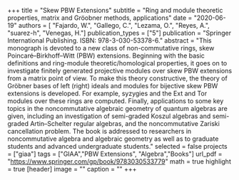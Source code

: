 +++
title = "Skew PBW Extensions"
subtitle = "Ring and module theoretic properties, matrix and Gröobner methods, applications"
date = "2020-06-19"
authors = [ "Fajardo, W.", "Gallego, C.", "Lezama, O.", "Reyes, A.", "suarez-h", "Venegas, H."]
publication_types = ["5"]
publication = "Springer International Publishing. ISBN: 978-3-030-53378-6."
abstract = "This monograph is devoted to a new class of non-commutative rings, skew Poincaré–Birkhoff–Witt (PBW) extensions. Beginning with the basic definitions and ring-module theoretic/homological properties, it goes on to investigate finitely generated projective modules over skew PBW extensions from a matrix point of view. To make this theory constructive, the theory of Gröbner bases of left (right) ideals and modules for bijective skew PBW extensions is developed. For example, syzygies and the Ext and Tor modules over these rings are computed. Finally, applications to some key topics in the noncommutative algebraic geometry of quantum algebras are given, including an investigation of semi-graded Koszul algebras and semi-graded Artin–Schelter regular algebras, and the noncommutative Zariski cancellation problem. The book is addressed to researchers in noncommutative algebra and algebraic geometry as well as to graduate students and advanced undergraduate students."
selected = false
projects = ["giaa"]
tags = ["GIAA","PBW Extensions", "Algebra","Books"]
url_pdf = "https://www.springer.com/gp/book/9783030533779"
math = true
highlight = true
[header]
image = ""
caption = ""
+++
